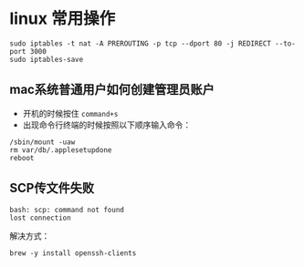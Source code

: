 # linux 常用操作

```shell
sudo iptables -t nat -A PREROUTING -p tcp --dport 80 -j REDIRECT --to-port 3000
sudo iptables-save
```

## mac系统普通用户如何创建管理员账户

- 开机的时候按住 `command+s`
- 出现命令行终端的时候按照以下顺序输入命令： 
```shell
/sbin/mount -uaw
rm var/db/.applesetupdone
reboot
```

## SCP传文件失败

```
bash: scp: command not found
lost connection
```
解决方式：
```shell
brew -y install openssh-clients
```